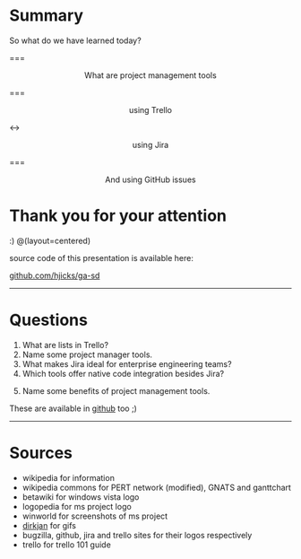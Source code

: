# Summary

So what do we have learned today?

===

<p style="text-align: center">What are project management tools</p>

===

<p style="text-align: center">using Trello</p>

<->

<p style="text-align: center">using Jira</p>

===

<p style="text-align: center">And using GitHub issues</p>

# Thank you for your attention
:)
@(layout=centered)

source code of this presentation is available here:

[github.com/hjicks/ga-sd](https://github.com/hjicks/ga-sd)

---
# Questions

1. What are lists in Trello?  <!-- refers to 41-intro.md -->
2. Name some project manager tools. <!--referes to 10-history.md -->
3. What makes Jira ideal for enterprise engineering teams? <!-- refers to 22-features-jira.md --->
4. Which tools offer native code integration besides Jira? <!--refers to 30-compersion.md --> 
<!-- answer 4 : 
"Which tools offer native code integration besides Jira?"
✅ GitHub & GitLab – Both provide native code + issue tracking in one platform (e.g., GitHub’s built-in editor, GitLab’s web IDE).
❌ Trello – No native integration; relies on Power-Ups for basic repo links.
🔗 Jira – Deep links to repos (GitHub/GitLab/Bitbucket) but isn’t "native."
-->
5. Name some benefits of project management tools.

These are available in [github](https://github.com/hjicks/ga-sd/issues/6) too ;)

---
# Sources

- wikipedia for information
- wikipedia commons for PERT network (modified), GNATS and ganttchart
- betawiki for windows vista logo
- logopedia for ms project logo
- winworld for screenshots of ms project
- [dirkjan](https://dirkjan.co/) for gifs
- bugzilla, github, jira and trello sites for their logos respectively
- trello for trello 101 guide
